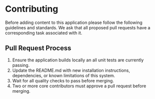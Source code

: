 # Contributing
Before adding content to this application please follow the following
guidelines and standards. We ask that all proposed pull requests have a
corresponding task associated with it.

## Pull Request Process
1. Ensure the application builds locally an all unit tests are currently
passing.
2. Update the README.md with new installation instructions, dependencies,
or known limitations of this system.
3. Wait for all quality checks to pass before merging.
4. Two or more core contributors must approve a pull request before merging.
